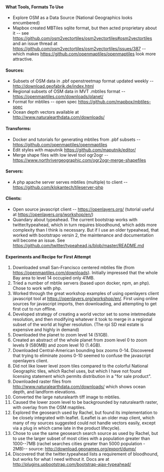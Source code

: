 #### What Tools, Formats To Use
* Explore OSM as a Data Source (National Geographics looks encumbered)
* Mapbox created MBTiles sqlite format, but then acted proprietary about it -- see https://github.com/osm2vectortiles/osm2vectortiles#osm2vectortiles and an issue thread at https://github.com/osm2vectortiles/osm2vectortiles/issues/387 -- which makes https://github.com/openmaptiles/openmaptiles look more attractive.

#### Sources:
* Subsets of OSM data in .pbf openstreetmap format updated weekly -- http://download.geofabrik.de/index.html
* Regional subsets of OSM data in MVT .mbtiles format -- https://openmaptiles.com/downloads/planet/
* Format for mbtiles -- open spec https://github.com/mapbox/mbtiles-spec
* Ocean depth vectors available at http://www.naturalearthdata.com/downloads/
#### Transforms:
* Docker and tutorials for generating mbtiles from .pbf subsets -- https://github.com/openmaptiles/openmaptiles
* Edit styles with maputnik https://github.com/maputnik/editor/
* Merge shape files with low level tool ogr2ogr -- https://www.northrivergeographic.com/ogr2ogr-merge-shapefiles

#### Servers:
* A php apache server serves mbtiles (multiple) to client -- https://github.com/klokantech/tileserver-php

#### Clients:
* Open source javascript client -- https://openlayers.org/ (tutorial useful at https://openlayers.org/workshop/en/)
* Quandary about typeahead. The current bootstrap works with twitter/typeahead, which in turn requires bloodhound, which adds more complexity than I think is necessary.  But if I use an older typeahead, that worked with bootstrapo versin 2, the maintenance and documentation will become an issue. See https://github.com/twitter/typeahead.js/blob/master/README.md

#### Experiments and Recipe for First Attempt
1. Downloaded small San-Francisco centered mbtiles file (from https://openmaptiles.com/downloads). Initially impressed that the whole Bay area to level 14 occupied only 41MB.
1. Tried a number of mbtile servers (based upon docker, npm, an php). Chose to work with php.
1. Worked through the great workshop examples of using openlayers client javascript tool at https://openlayers.org/workshop/en/. First using online sources for javascript imports, then downloading, and attempting to get first cut to run offline.
1. Developed strategy of creating a world vector set to some intetmediate resolution, and then modifying whatever it took to merge in a regional subset of the world at higher resolution. (The rpi SD real estate is expensive and highly in demand)
1. Downloaded the planet to zoom level 14 (51GB).
1. Created an abstract of the whole planet from zoom level 0 to zoom levels 9 (580MB) and zoom level 10 (1.4GB).
1. Downloaded Central-American bounding box zooms 0-14. Discovered that trying to eliminate zooms 0-10 seemed to confuse the javascript openlayers client.
1. Did not like lower level zoom tiles compared to the colorful National Geographic tiles, which Rachel uses, but which I have not found licensing statement which permits distribution in a "for sale product". 
1. Downloaded raster files from http://www.naturalearthdata.com/downloads/ which shows ocean depth, and landform elevations.
1. Converted the large naturalearth tiff image to mbtiles.
1. Caused the lower zoom level to be backgrounded by naturalearth raster, with overlay from the OSM maptiles.
1. Explored the geosearch used by Rachel, but found its implementation to be closely integrated with leaflet. (Leaflet is an older map client, which many of my sources suggested could not handle vectors easily, except via a  plug in which came late in the product lifecycle).
1. Chose to use the same geosearch search source as used by Rachel, but to use the larger subset of most cities with a population greater than 1000--7MB (rachel searches cities greater than 5000 population - 2MB)-- source: http://download.geonames.org/export/dump/
1. Discovered that the twitter.typeahead lists a requirement of bloodhound, but works for what I need without it. Docs are at http://plugins.upbootstrap.com/bootstrap-ajax-typeahead/